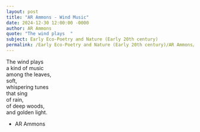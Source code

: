 ```yaml
---
layout: post
title: "AR Ammons - Wind Music"
date: 2024-12-30 12:00:00 -0000
author: AR Ammons
quote: "The wind plays  "
subject: Early Eco-Poetry and Nature (Early 20th century)
permalink: /Early Eco-Poetry and Nature (Early 20th century)/AR Ammons/AR Ammons - Wind Music
---
```


The wind plays  
   a kind of music  
   among the leaves,  
   soft,  
   whispering tunes  
   that sing  
   of rain,  
   of deep woods,  
   and golden light.

- AR Ammons
